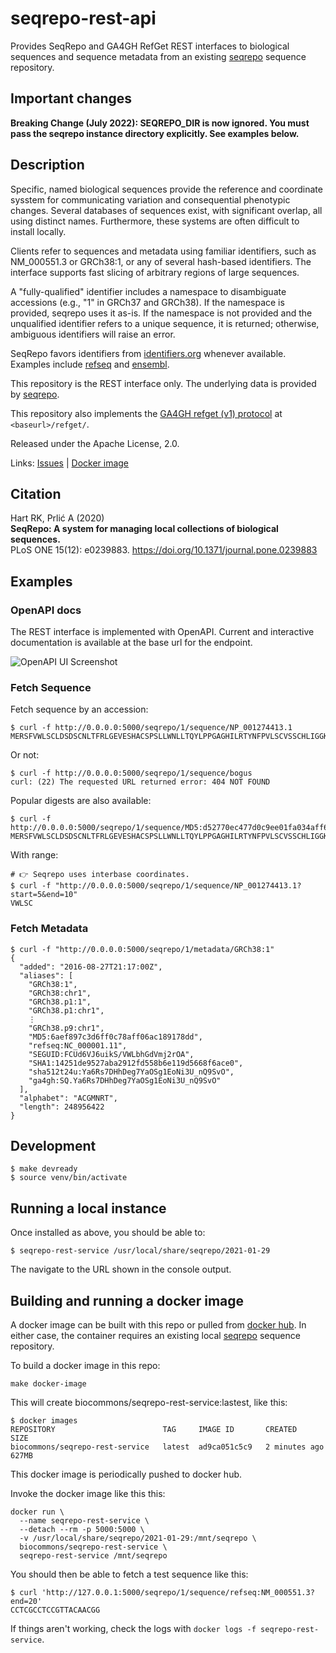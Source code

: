 # seqrepo-rest-api

Provides SeqRepo and GA4GH RefGet REST interfaces to biological sequences and sequence metadata from an existing
[seqrepo](https://github.com/biocommons/biocommons.seqrepo/) sequence repository.

## Important changes

**Breaking Change (July 2022): SEQREPO_DIR is now ignored.  You must pass the seqrepo instance directory explicitly.
See examples below.**

## Description

Specific, named biological sequences provide the reference and coordinate sysstem for communicating variation and
consequential phenotypic changes. Several databases of sequences exist, with significant overlap, all using distinct
names. Furthermore, these systems are often difficult to install locally. 

Clients refer to sequences and metadata using familiar identifiers, such as NM_000551.3 or GRCh38:1, or any of several
hash-based identifiers.  The interface supports fast slicing of arbitrary regions of large sequences.

A "fully-qualified" identifier includes a namespace to disambiguate accessions (e.g., "1" in GRCh37 and GRCh38). If the
namespace is provided, seqrepo uses it as-is.  If the namespace is not provided and the unqualified identifier refers to
a unique sequence, it is returned; otherwise, ambiguous identifiers will raise an error.

SeqRepo favors identifiers from [identifiers.org](identifiers.org) whenever available.  Examples include
[refseq](https://registry.identifiers.org/registry/refseq) and
[ensembl](https://registry.identifiers.org/registry/ensembl).

This repository is the REST interface only.  The underlying data is provided by
[seqrepo](https://github.com/biocommons/biocommons.seqrepo/).

This repository also implements the [GA4GH refget (v1) protocol](https://samtools.github.io/hts-specs/refget.html) at
`<baseurl>/refget/`.

Released under the Apache License, 2.0.

Links: [Issues](https://github.com/biocommons/seqrepo-rest-service/issues) | [Docker
image](https://cloud.docker.com/u/biocommons/repository/docker/biocommons/seqrepo-rest-service)


## Citation

Hart RK, Prlić A (2020)  
**SeqRepo: A system for managing local collections of biological sequences.**  
PLoS ONE 15(12): e0239883. https://doi.org/10.1371/journal.pone.0239883


## Examples

### OpenAPI docs

The REST interface is implemented with OpenAPI. Current and
interactive documentation is available at the base url for the
endpoint.

![OpenAPI UI Screenshot](docs/images/seqrepo-api-ui.png)


### Fetch Sequence

Fetch sequence by an accession:

    $ curl -f http://0.0.0.0:5000/seqrepo/1/sequence/NP_001274413.1
    MERSFVWLSCLDSDSCNLTFRLGEVESHACSPSLLWNLLTQYLPPGAGHILRTYNFPVLSCVSSCHLIGGKMPEN

Or not:

    $ curl -f http://0.0.0.0:5000/seqrepo/1/sequence/bogus
    curl: (22) The requested URL returned error: 404 NOT FOUND

Popular digests are also available:

    $ curl -f http://0.0.0.0:5000/seqrepo/1/sequence/MD5:d52770ec477d0c9ee01fa034aff62cb4
    MERSFVWLSCLDSDSCNLTFRLGEVESHACSPSLLWNLLTQYLPPGAGHILRTYNFPVLSCVSSCHLIGGKMPEN

With range:

    # 👉 Seqrepo uses interbase coordinates.
    $ curl -f "http://0.0.0.0:5000/seqrepo/1/sequence/NP_001274413.1?start=5&end=10"
    VWLSC

### Fetch Metadata

    $ curl -f "http://0.0.0.0:5000/seqrepo/1/metadata/GRCh38:1"
    {
      "added": "2016-08-27T21:17:00Z",
      "aliases": [
        "GRCh38:1",
        "GRCh38:chr1",
        "GRCh38.p1:1",
        "GRCh38.p1:chr1",
		⋮
        "GRCh38.p9:chr1",
        "MD5:6aef897c3d6ff0c78aff06ac189178dd",
        "refseq:NC_000001.11",
        "SEGUID:FCUd6VJ6uikS/VWLbhGdVmj2rOA",
        "SHA1:14251de9527aba2912fd558b6e119d5668f6ace0",
        "sha512t24u:Ya6Rs7DHhDeg7YaOSg1EoNi3U_nQ9SvO",
        "ga4gh:SQ.Ya6Rs7DHhDeg7YaOSg1EoNi3U_nQ9SvO"
      ],
      "alphabet": "ACGMNRT",
      "length": 248956422
    }


## Development

    $ make devready
    $ source venv/bin/activate

## Running a local instance

Once installed as above, you should be able to:

    $ seqrepo-rest-service /usr/local/share/seqrepo/2021-01-29

The navigate to the URL shown in the console output.


## Building and running a docker image

A docker image can be built with this repo or pulled from [docker
hub](https://hub.docker.com/r/biocommons/seqrepo-rest-service).  In either case, the container requires an existing
local [seqrepo](https://github.com/biocommons/biocommons.seqrepo/) sequence repository.  

To build a docker image in this repo:

    make docker-image

This will create biocommons/seqrepo-rest-service:lastest, like this:

    $ docker images 
    REPOSITORY                        TAG     IMAGE ID       CREATED          SIZE
    biocommons/seqrepo-rest-service   latest  ad9ca051c5c9   2 minutes ago    627MB

This docker image is periodically pushed to docker hub.

Invoke the docker image like this this:

    docker run \
      --name seqrepo-rest-service \
      --detach --rm -p 5000:5000 \
      -v /usr/local/share/seqrepo/2021-01-29:/mnt/seqrepo \
      biocommons/seqrepo-rest-service \
      seqrepo-rest-service /mnt/seqrepo

You should then be able to fetch a test sequence like this:

    $ curl 'http://127.0.0.1:5000/seqrepo/1/sequence/refseq:NM_000551.3?end=20'
    CCTCGCCTCCGTTACAACGG

If things aren't working, check the logs with `docker logs -f seqrepo-rest-service`.